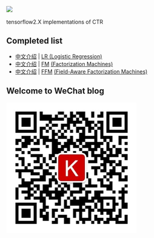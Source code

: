 ![](https://github.com/Hourout/CTR-keras/blob/master/image/logo.png)

tensorflow2.X implementations of CTR


## Completed list
- [中文介绍](https://mp.weixin.qq.com/s/fyMDyisswdZPPSgap-1kjA) | [LR (Logistic Regression)](/CTR/LR.py)
- [中文介绍](https://mp.weixin.qq.com/s/VTE2I3kZNGa4tX92Ttcsfg) | [FM](/CTR/FM.py) [(Factorization Machines)](https://www.csie.ntu.edu.tw/~b97053/paper/Rendle2010FM.pdf)
- [中文介绍](https://mp.weixin.qq.com/s/XtgdQlpcXz-WjyEKSQfemg) | [FFM](/CTR/FFM.py) [(Field-Aware Factorization Machines)](https://www.csie.ntu.edu.tw/~cjlin/papers/ffm.pdf)


## Welcome to WeChat blog
![](qrcode_for_gh_213bdb5b4f27_344.jpg)
